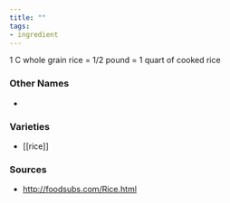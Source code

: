 ```yaml
---
title: ""
tags:
- ingredient
---
```

1 C whole grain rice = 1/2 pound = 1 quart of cooked rice

### Other Names

* 

### Varieties

* [[rice]]

### Sources
* http://foodsubs.com/Rice.html
